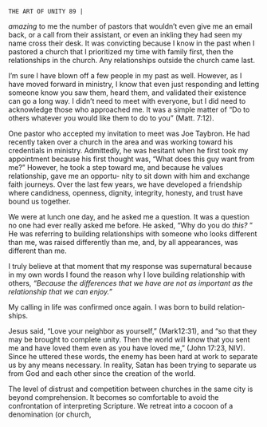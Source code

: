 ```
THE ART OF UNITY 89 |
```
_amazing_ to me the number of pastors that wouldn’t even give me an email back,
or a call from their assistant, or even an inkling they had seen my name cross
their desk. It was convicting because I know in the past when I pastored a church
that I prioritized my time with family first, then the relationships in the church.
Any relationships outside the church came last.

I’m sure I have blown off a few people in my past as well. However, as I
have moved forward in ministry, I know that even just responding and letting
someone know you saw them, heard them, and validated their existence can go
a long way. I didn’t need to meet with everyone, but I did need to acknowledge
those who approached me. It was a simple matter of “Do to others whatever you
would like them to do to you” (Matt. 7:12).

One pastor who accepted my invitation to meet was Joe Taybron. He had
recently taken over a church in the area and was working toward his credentials
in ministry. Admittedly, he was hesitant when he first took my appointment
because his first thought was, “What does this guy want from me?” However, he
took a step toward me, and because he values relationship, gave me an opportu-
nity to sit down with him and exchange faith journeys. Over the last few years,
we have developed a friendship where candidness, openness, dignity, integrity,
honesty, and trust have bound us together.

We were at lunch one day, and he asked me a question. It was a question no
one had ever really asked me before. He asked, “Why do you do _this?_ ” He was
referring to building relationships with someone who looks different than me, was
raised differently than me, and, by all appearances, was different than me.

I truly believe at that moment that my response was supernatural because in
my own words I found the reason why I love building relationship with others,
_“Because the differences that we have are not as important as the relationship
that we can enjoy.”_

My calling in life was confirmed once again. I was born to build relation-
ships.

Jesus said, “Love your neighbor as yourself,” (Mark12:31), and “so that
they may be brought to complete unity. Then the world will know that you sent
me and have loved them even as you have loved me,” (John 17:23, NIV). Since
he uttered these words, the enemy has been hard at work to separate us by any
means necessary. In reality, Satan has been trying to separate us from God and
each other since the creation of the world.

The level of distrust and competition between churches in the same city is
beyond comprehension. It becomes so comfortable to avoid the confrontation of
interpreting Scripture. We retreat into a cocoon of a denomination (or church,